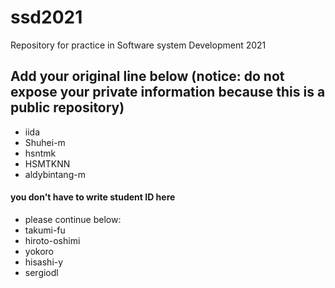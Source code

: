 # ssd2021
Repository for practice in Software system Development 2021
## Add your original line below (notice: do not expose your private information because this is a public repository)
* iida
* Shuhei-m
* hsntmk
* HSMTKNN
* aldybintang-m
#### you don't have to write student ID here
* please continue below:
* takumi-fu
* hiroto-oshimi
* yokoro
* hisashi-y
* sergiodl

